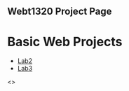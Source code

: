 ## Webt1320 Project Page

<h1>Basic Web Projects</h1>

<ul>
<li><a href="Lab2/index.html">Lab2</a></li>
<li><a href="Lab3/index.html">Lab3</a></li>
</ul>
<>